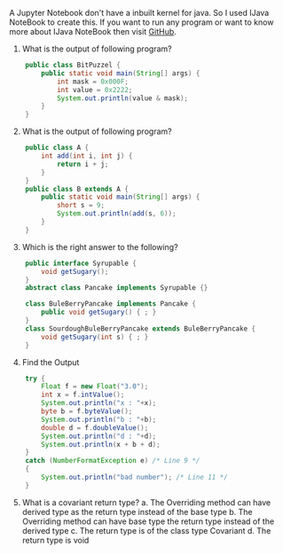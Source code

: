 A Jupyter Notebook don't have a inbuilt kernel for java. So I used IJava NoteBook to create this. If you want to run any program or want to know more about IJava NoteBook then visit [GitHub](https://github.com/SpencerPark/IJava).

1. What is the output of following program?
```Java
    public class BitPuzzel {
        public static void main(String[] args) {
            int mask = 0x000F;
            int value = 0x2222;
            System.out.println(value & mask);
        }
    }
```
2. What is the output of following program?
```Java
    public class A {
        int add(int i, int j) {
            return i + j;
        }
    }
    public class B extends A {
        public static void main(String[] args) {
            short s = 9;
            System.out.println(add(s, 6));
        }
    }
```

3. Which is the right answer to the following?
```Java
    public interface Syrupable {
        void getSugary();
    }
    abstract class Pancake implements Syrupable {}

    class BuleBerryPancake implements Pancake {
        public void getSugary() { ; }
    }
    class SourdoughBuleBerryPancake extends BuleBerryPancake {
        void getSugary(int s) { ; }
    }
```

4. Find the Output
```Java
    try {
        Float f = new Float("3.0");
        int x = f.intValue();
        System.out.println("x : "+x);
        byte b = f.byteValue();
        System.out.println("b : "+b);
        double d = f.doubleValue();
        System.out.println("d : "+d);
        System.out.println(x + b + d);
    } 
    catch (NumberFormatException e) /* Line 9 */
    {
        System.out.println("bad number"); /* Line 11 */
    }
```
5. What is a covariant return type?
a. The Overriding method can have derived type as the return type instead of the base type
b. The Overriding method can have base type the return type instead of the derived type
c. The return type is of the class type Covariant
d. The return type is void